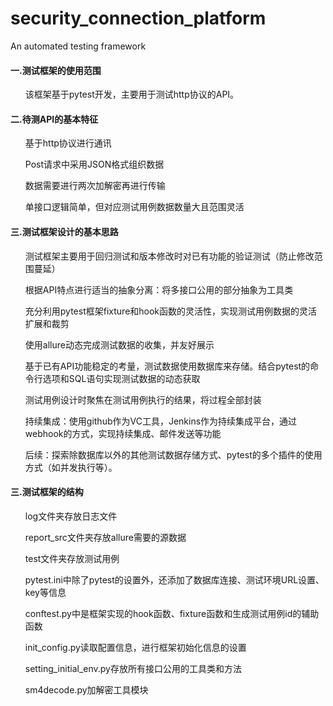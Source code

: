 # security_connection_platform
An automated testing framework
<html>
  <H4> 一.测试框架的使用范围</h4>
    <ul>该框架基于pytest开发，主要用于测试http协议的API。</ul>
  <H4>二.待测API的基本特征</h4>
    <ul>基于http协议进行通讯</ul>
    <ul>Post请求中采用JSON格式组织数据</ul>
    <ul>数据需要进行两次加解密再进行传输</ul>
    <ul>单接口逻辑简单，但对应测试用例数据数量大且范围灵活</ul>
  <H4>三.测试框架设计的基本思路</h4>
    <ul>测试框架主要用于回归测试和版本修改时对已有功能的验证测试（防止修改范围蔓延）</ul>
    <ul>根据API特点进行适当的抽象分离：将多接口公用的部分抽象为工具类</ul>
    <ul>充分利用pytest框架fixture和hook函数的灵活性，实现测试用例数据的灵活扩展和裁剪</ul>
    <ul>使用allure动态完成测试数据的收集，并友好展示</ul>
    <ul>基于已有API功能稳定的考量，测试数据使用数据库来存储。结合pytest的命令行选项和SQL语句实现测试数据的动态获取</ul>
    <ul>测试用例设计时聚焦在测试用例执行的结果，将过程全部封装</ul>
    <ul>持续集成：使用github作为VC工具，Jenkins作为持续集成平台，通过webhook的方式，实现持续集成、邮件发送等功能</ul>
    <ul>后续：探索除数据库以外的其他测试数据存储方式、pytest的多个插件的使用方式（如并发执行等）。</ul>
  
  <H4>三.测试框架的结构</h4>
    <ul>log文件夹存放日志文件</ul>
    <ul>report_src文件夹存放allure需要的源数据</ul>
    <ul>test文件夹存放测试用例</ul>
    <ul>pytest.ini中除了pytest的设置外，还添加了数据库连接、测试环境URL设置、key等信息</ul>
    <ul>conftest.py中是框架实现的hook函数、fixture函数和生成测试用例id的辅助函数</ul>
    <ul>init_config.py读取配置信息，进行框架初始化信息的设置</ul>
    <ul>setting_initial_env.py存放所有接口公用的工具类和方法</ul>
    <ul>sm4decode.py加解密工具模块</ul>
    
</html>
